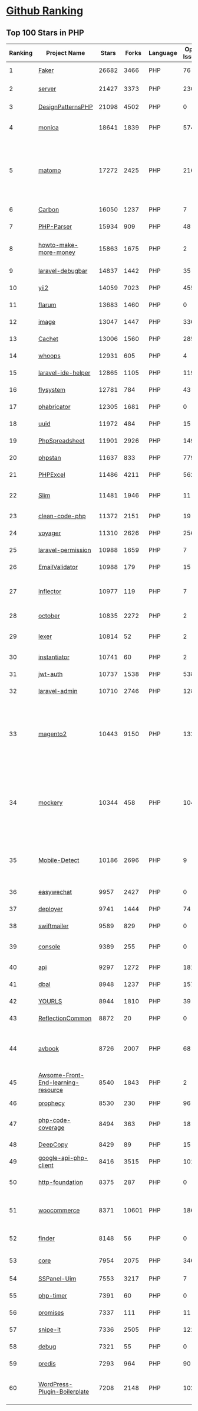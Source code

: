 [Github Ranking](../README.md)
==========

## Top 100 Stars in PHP

| Ranking | Project Name | Stars | Forks | Language | Open Issues | Description | Last Commit |
| ------- | ------------ | ----- | ----- | -------- | ----------- | ----------- | ----------- |
| 1 | [Faker](https://github.com/fzaninotto/Faker) | 26682 | 3466 | PHP | 76 | Faker is a PHP library that generates fake data for you | 2022-07-11T08:30:23Z |
| 2 | [server](https://github.com/nextcloud/server) | 21427 | 3373 | PHP | 2300 | ☁️ Nextcloud server, a safe home for all your data | 2023-02-02T02:26:07Z |
| 3 | [DesignPatternsPHP](https://github.com/DesignPatternsPHP/DesignPatternsPHP) | 21098 | 4502 | PHP | 0 | sample code for several design patterns in PHP 8 | 2023-01-11T19:40:56Z |
| 4 | [monica](https://github.com/monicahq/monica) | 18641 | 1839 | PHP | 574 | Personal CRM. Remember everything about your friends, family and business relationships. | 2023-01-30T14:44:56Z |
| 5 | [matomo](https://github.com/matomo-org/matomo) | 17272 | 2425 | PHP | 2160 | Liberating Web Analytics. Star us on Github? +1. Matomo is the leading open alternative to Google Analytics that gives you full control over your data. Matomo lets you easily collect data from websites & apps and visualise this data and extract insights. Privacy is built-in. We love Pull Requests!  | 2023-02-02T02:41:58Z |
| 6 | [Carbon](https://github.com/briannesbitt/Carbon) | 16050 | 1237 | PHP | 7 | A simple PHP API extension for DateTime. | 2023-01-30T17:48:05Z |
| 7 | [PHP-Parser](https://github.com/nikic/PHP-Parser) | 15934 | 909 | PHP | 48 | A PHP parser written in PHP | 2023-01-29T19:49:09Z |
| 8 | [howto-make-more-money](https://github.com/easychen/howto-make-more-money) | 15863 | 1675 | PHP | 2 | 程序员如何优雅的挣零花钱，2.0版，升级为小书了。Most of this not work outside China , so no English translate | 2023-01-01T03:55:04Z |
| 9 | [laravel-debugbar](https://github.com/barryvdh/laravel-debugbar) | 14837 | 1442 | PHP | 35 | Debugbar for Laravel (Integrates PHP Debug Bar) | 2023-02-01T16:22:49Z |
| 10 | [yii2](https://github.com/yiisoft/yii2) | 14059 | 7023 | PHP | 455 | Yii 2: The Fast, Secure and Professional PHP Framework | 2023-01-30T11:05:21Z |
| 11 | [flarum](https://github.com/flarum/flarum) | 13683 | 1460 | PHP | 0 | Simple forum software for building great communities. | 2022-11-15T12:29:11Z |
| 12 | [image](https://github.com/Intervention/image) | 13047 | 1447 | PHP | 336 | PHP Image Manipulation | 2023-01-16T09:38:47Z |
| 13 | [Cachet](https://github.com/CachetHQ/Cachet) | 13006 | 1560 | PHP | 285 | 📛 An open source status page system for everyone. | 2022-12-09T15:28:15Z |
| 14 | [whoops](https://github.com/filp/whoops) | 12931 | 605 | PHP | 4 | PHP errors for cool kids  | 2023-01-27T03:16:26Z |
| 15 | [laravel-ide-helper](https://github.com/barryvdh/laravel-ide-helper) | 12865 | 1105 | PHP | 119 | IDE Helper for Laravel | 2023-02-01T23:34:22Z |
| 16 | [flysystem](https://github.com/thephpleague/flysystem) | 12781 | 784 | PHP | 43 | Abstraction for local and remote filesystems | 2023-01-26T13:22:08Z |
| 17 | [phabricator](https://github.com/phacility/phabricator) | 12305 | 1681 | PHP | 0 | Effective June 1, 2021: Phabricator is no longer actively maintained. | 2022-06-14T17:12:36Z |
| 18 | [uuid](https://github.com/ramsey/uuid) | 11972 | 484 | PHP | 15 | A PHP library for generating universally unique identifiers (UUIDs). | 2023-01-28T17:00:47Z |
| 19 | [PhpSpreadsheet](https://github.com/PHPOffice/PhpSpreadsheet) | 11901 | 2926 | PHP | 149 | A pure PHP library for reading and writing spreadsheet files | 2023-02-01T22:32:20Z |
| 20 | [phpstan](https://github.com/phpstan/phpstan) | 11637 | 833 | PHP | 779 | PHP Static Analysis Tool - discover bugs in your code without running it! | 2023-02-01T20:29:12Z |
| 21 | [PHPExcel](https://github.com/PHPOffice/PHPExcel) | 11486 | 4211 | PHP | 562 | ARCHIVED | 2019-01-02T01:38:48Z |
| 22 | [Slim](https://github.com/slimphp/Slim) | 11481 | 1946 | PHP | 11 | Slim is a PHP micro framework that helps you quickly write simple yet powerful web applications and APIs. | 2023-01-29T22:46:22Z |
| 23 | [clean-code-php](https://github.com/jupeter/clean-code-php) | 11372 | 2151 | PHP | 19 | :bathtub: Clean Code concepts adapted for PHP | 2023-01-03T09:12:16Z |
| 24 | [voyager](https://github.com/the-control-group/voyager) | 11310 | 2626 | PHP | 256 | Voyager - The Missing Laravel Admin | 2023-01-30T15:05:02Z |
| 25 | [laravel-permission](https://github.com/spatie/laravel-permission) | 10988 | 1659 | PHP | 7 | Associate users with roles and permissions | 2023-01-30T05:13:58Z |
| 26 | [EmailValidator](https://github.com/egulias/EmailValidator) | 10988 | 179 | PHP | 15 | PHP Email address validator | 2023-01-14T14:18:34Z |
| 27 | [inflector](https://github.com/doctrine/inflector) | 10977 | 119 | PHP | 7 | Doctrine Inflector is a small library that can perform string manipulations with regard to uppercase/lowercase and singular/plural forms of words. | 2023-01-26T06:55:56Z |
| 28 | [october](https://github.com/octobercms/october) | 10835 | 2272 | PHP | 2 | Self-hosted CMS platform based on the Laravel PHP Framework. | 2023-01-30T04:18:12Z |
| 29 | [lexer](https://github.com/doctrine/lexer) | 10814 | 52 | PHP | 2 | Base library for a lexer that can be used in Top-Down, Recursive Descent Parsers. | 2022-12-29T09:22:42Z |
| 30 | [instantiator](https://github.com/doctrine/instantiator) | 10741 | 60 | PHP | 2 | None | 2023-01-04T15:42:42Z |
| 31 | [jwt-auth](https://github.com/tymondesigns/jwt-auth) | 10737 | 1538 | PHP | 538 | 🔐 JSON Web Token Authentication for Laravel & Lumen | 2023-01-30T20:03:58Z |
| 32 | [laravel-admin](https://github.com/z-song/laravel-admin) | 10710 | 2746 | PHP | 128 | Build a full-featured administrative interface in ten minutes | 2023-01-28T11:54:50Z |
| 33 | [magento2](https://github.com/magento/magento2) | 10443 | 9150 | PHP | 1329 | Prior to making any Submission(s), you must sign an Adobe Contributor License Agreement, available here at: https://opensource.adobe.com/cla.html. All Submissions you make to Adobe Inc. and its affiliates, assigns and subsidiaries (collectively “Adobe”) are subject to the terms of the Adobe Contributor License Agreement. | 2023-02-01T21:51:18Z |
| 34 | [mockery](https://github.com/mockery/mockery) | 10344 | 458 | PHP | 104 | Mockery is a simple yet flexible PHP mock object framework for use in unit testing with PHPUnit, PHPSpec or any other testing framework. Its core goal is to offer a test double framework with a succinct API capable of clearly defining all possible object operations and interactions using a human readable Domain Specific Language (DSL). | 2023-02-01T15:19:41Z |
| 35 | [Mobile-Detect](https://github.com/serbanghita/Mobile-Detect) | 10186 | 2696 | PHP | 9 | Mobile_Detect is a lightweight PHP class for detecting mobile devices (including tablets). It uses the User-Agent string combined with specific HTTP headers to detect the mobile environment. | 2023-01-16T10:52:03Z |
| 36 | [easywechat](https://github.com/w7corp/easywechat) | 9957 | 2427 | PHP | 0 | 📦 一个 PHP 微信 SDK | 2023-01-29T03:32:39Z |
| 37 | [deployer](https://github.com/deployphp/deployer) | 9741 | 1444 | PHP | 74 | The PHP deployment tool with support for popular frameworks out of the box | 2023-02-02T00:59:46Z |
| 38 | [swiftmailer](https://github.com/swiftmailer/swiftmailer) | 9589 | 829 | PHP | 0 | Comprehensive mailing tools for PHP | 2021-10-25T07:19:17Z |
| 39 | [console](https://github.com/symfony/console) | 9389 | 255 | PHP | 0 | The Console component eases the creation of beautiful and testable command line interfaces. | 2023-01-24T15:53:20Z |
| 40 | [api](https://github.com/dingo/api) | 9297 | 1272 | PHP | 181 | A RESTful API package for the Laravel and Lumen frameworks. | 2022-05-19T22:59:52Z |
| 41 | [dbal](https://github.com/doctrine/dbal) | 8948 | 1237 | PHP | 157 | Doctrine Database Abstraction Layer | 2023-02-02T00:34:30Z |
| 42 | [YOURLS](https://github.com/YOURLS/YOURLS) | 8944 | 1810 | PHP | 39 | 🔗 The de facto standard self hosted URL shortener in PHP | 2023-01-30T13:39:10Z |
| 43 | [ReflectionCommon](https://github.com/phpDocumentor/ReflectionCommon) | 8872 | 20 | PHP | 0 | None | 2022-07-29T15:24:25Z |
| 44 | [avbook](https://github.com/guyueyingmu/avbook) | 8726 | 2007 | PHP | 68 | AV 电影管理系统， avmoo , javbus , javlibrary 爬虫，线上 AV 影片图书馆，AV 磁力链接数据库，Japanese Adult Video Library,Adult Video Magnet Links - Japanese Adult Video Database | 2023-01-04T20:54:40Z |
| 45 | [Awsome-Front-End-learning-resource](https://github.com/helloqingfeng/Awsome-Front-End-learning-resource) | 8540 | 1843 | PHP | 2 | :octocat:GitHub最全的前端资源汇总仓库（包括前端学习、开发资源、求职面试等） | 2022-02-12T06:00:04Z |
| 46 | [prophecy](https://github.com/phpspec/prophecy) | 8530 | 230 | PHP | 96 | Highly opinionated mocking framework for PHP 5.3+ | 2023-02-01T19:35:51Z |
| 47 | [php-code-coverage](https://github.com/sebastianbergmann/php-code-coverage) | 8494 | 363 | PHP | 18 | Library that provides collection, processing, and rendering functionality for PHP code coverage information. | 2023-01-31T10:03:28Z |
| 48 | [DeepCopy](https://github.com/myclabs/DeepCopy) | 8429 | 89 | PHP | 15 | Create deep copies (clones) of your objects | 2022-09-17T11:43:42Z |
| 49 | [google-api-php-client](https://github.com/googleapis/google-api-php-client) | 8416 | 3515 | PHP | 101 | A PHP client library for accessing Google APIs | 2023-01-09T22:26:00Z |
| 50 | [http-foundation](https://github.com/symfony/http-foundation) | 8375 | 287 | PHP | 0 | The HttpFoundation component defines an object-oriented layer for the HTTP specification. | 2023-02-01T18:12:44Z |
| 51 | [woocommerce](https://github.com/woocommerce/woocommerce) | 8371 | 10601 | PHP | 1868 | A customizable, open-source ecommerce platform built on WordPress. Build any commerce solution you can imagine. | 2023-02-02T01:30:55Z |
| 52 | [finder](https://github.com/symfony/finder) | 8148 | 56 | PHP | 0 | The Finder component finds files and directories via an intuitive fluent interface. | 2023-02-01T18:09:06Z |
| 53 | [core](https://github.com/owncloud/core) | 7954 | 2075 | PHP | 346 | :cloud: ownCloud web server core (Files, DAV, etc.) | 2023-02-01T23:13:33Z |
| 54 | [SSPanel-Uim](https://github.com/Anankke/SSPanel-Uim) | 7553 | 3217 | PHP | 7 | SSPanel V3 魔改再次修改版 | 2023-01-27T07:29:44Z |
| 55 | [php-timer](https://github.com/sebastianbergmann/php-timer) | 7391 | 60 | PHP | 0 | Utility class for timing | 2023-01-30T06:38:29Z |
| 56 | [promises](https://github.com/guzzle/promises) | 7337 | 111 | PHP | 11 | Promises/A+ library for PHP with synchronous support | 2022-09-06T14:23:51Z |
| 57 | [snipe-it](https://github.com/snipe/snipe-it) | 7336 | 2505 | PHP | 1212 | A free open source IT asset/license management system | 2023-02-02T01:39:07Z |
| 58 | [debug](https://github.com/symfony/debug) | 7321 | 55 | PHP | 0 | The Debug component provides tools to ease debugging PHP code. | 2022-07-29T12:25:06Z |
| 59 | [predis](https://github.com/predis/predis) | 7293 | 964 | PHP | 90 | A flexible and feature-complete Redis client for PHP. | 2023-02-01T14:45:16Z |
| 60 | [WordPress-Plugin-Boilerplate](https://github.com/DevinVinson/WordPress-Plugin-Boilerplate) | 7208 | 2148 | PHP | 102 | [WordPress] A foundation for WordPress Plugin Development that aims to provide a clear and consistent guide for building your plugins. | 2022-12-29T16:19:34Z |

